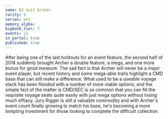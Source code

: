 ```yaml
---
name: EV Suit Archer
rarity: 5
series: ent
memory_alpha:
bigbook_tier: 7
events: 11
in_portal: true
published: true
---
```


After being one of the last holdouts for an event feature, the second half of 2018 suddenly brought Archer a double feature, a mega, and one more bonus for good measure. The sad fact is that Archer will never be a major event player, but recent history and some mega-able traits highlight a CMD base that can still make a difference. What used to be a useable voyage stack has been flooded with a number of more viable options, and the simple fact of the matter is CMD/SEC is so common that you can fill the requisite voyage seats quite easily with just mega options without losing much effiacy. Jury Rigger is still a valuable commodity and with Archer's event count finally growing to match his base, he's becoming a more tempting investment for those looking to complete the difficult collection.
